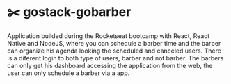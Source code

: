 # :scissors: gostack-gobarber
Application builded during the Rocketseat bootcamp with React, React Native and NodeJS, where you can schedule a barber time and the barber can organize his agenda looking the scheduled and canceled users. There is a diferent login to both type of users, barber and not barber. The barbers can only get his dashboard accessing the application from the web, the user can only schedule a barber via a app.
